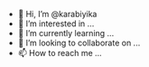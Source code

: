 - 👋 Hi, I’m @karabiyika
- 👀 I’m interested in ...
- 🌱 I’m currently learning ...
- 💞️ I’m looking to collaborate on ...
- 📫 How to reach me ...

<!---
karabiyika/karabiyika is a ✨ special ✨ repository because its `README.md` (this file) appears on your GitHub profile.
You can click the Preview link to take a look at your changes.
--->
